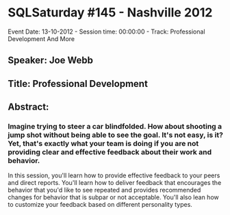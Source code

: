 # SQLSaturday #145 - Nashville 2012
Event Date: 13-10-2012 - Session time: 00:00:00 - Track: Professional Development And More
## Speaker: Joe Webb
## Title: Professional Development
## Abstract:
### Imagine trying to steer a car blindfolded. How about shooting a jump shot without being able to see the goal. It's not easy, is it? Yet, that's exactly what your team is doing if you are not providing clear and effective feedback about their work and behavior. 

In this session, you'll learn how to provide effective feedback to your peers and direct reports. You'll learn how to deliver feedback that encourages the behavior that you'd like to see repeated and provides recommended changes for behavior that is subpar or not acceptable. You'll also lean how to customize your feedback based on different personality types. 
